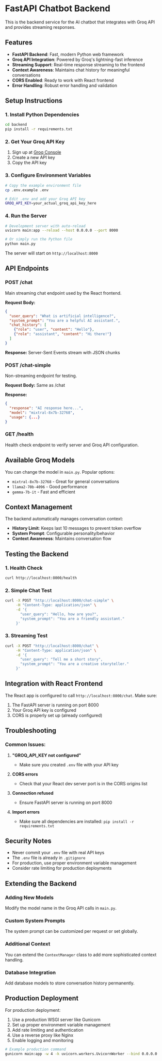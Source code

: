 # FastAPI Chatbot Backend

This is the backend service for the AI chatbot that integrates with Groq API and provides streaming responses.

## Features

- **FastAPI Backend**: Fast, modern Python web framework
- **Groq API Integration**: Powered by Groq's lightning-fast inference
- **Streaming Support**: Real-time response streaming to the frontend
- **Context Awareness**: Maintains chat history for meaningful conversations
- **CORS Enabled**: Ready to work with React frontend
- **Error Handling**: Robust error handling and validation

## Setup Instructions

### 1. Install Python Dependencies

```bash
cd backend
pip install -r requirements.txt
```

### 2. Get Your Groq API Key

1. Sign up at [Groq Console](https://console.groq.com/)
2. Create a new API key
3. Copy the API key

### 3. Configure Environment Variables

```bash
# Copy the example environment file
cp .env.example .env

# Edit .env and add your Groq API key
GROQ_API_KEY=your_actual_groq_api_key_here
```

### 4. Run the Server

```bash
# Development server with auto-reload
uvicorn main:app --reload --host 0.0.0.0 --port 8000

# Or simply run the Python file
python main.py
```

The server will start on `http://localhost:8000`

## API Endpoints

### POST /chat
Main streaming chat endpoint used by the React frontend.

**Request Body:**
```json
{
  "user_query": "What is artificial intelligence?",
  "system_prompt": "You are a helpful AI assistant.",
  "chat_history": [
    {"role": "user", "content": "Hello"},
    {"role": "assistant", "content": "Hi there!"}
  ]
}
```

**Response:** Server-Sent Events stream with JSON chunks

### POST /chat-simple
Non-streaming endpoint for testing.

**Request Body:** Same as /chat

**Response:**
```json
{
  "response": "AI response here...",
  "model": "mixtral-8x7b-32768",
  "usage": {...}
}
```

### GET /health
Health check endpoint to verify server and Groq API configuration.

## Available Groq Models

You can change the model in `main.py`. Popular options:

- `mixtral-8x7b-32768` - Great for general conversations
- `llama2-70b-4096` - Good performance
- `gemma-7b-it` - Fast and efficient

## Context Management

The backend automatically manages conversation context:

- **History Limit**: Keeps last 10 messages to prevent token overflow
- **System Prompt**: Configurable personality/behavior
- **Context Awareness**: Maintains conversation flow

## Testing the Backend

### 1. Health Check
```bash
curl http://localhost:8000/health
```

### 2. Simple Chat Test
```bash
curl -X POST "http://localhost:8000/chat-simple" \
     -H "Content-Type: application/json" \
     -d '{
       "user_query": "Hello, how are you?",
       "system_prompt": "You are a friendly assistant."
     }'
```

### 3. Streaming Test
```bash
curl -X POST "http://localhost:8000/chat" \
     -H "Content-Type: application/json" \
     -d '{
       "user_query": "Tell me a short story",
       "system_prompt": "You are a creative storyteller."
     }'
```

## Integration with React Frontend

The React app is configured to call `http://localhost:8000/chat`. Make sure:

1. The FastAPI server is running on port 8000
2. Your Groq API key is configured
3. CORS is properly set up (already configured)

## Troubleshooting

### Common Issues:

1. **"GROQ_API_KEY not configured"**
   - Make sure you created `.env` file with your API key

2. **CORS errors**
   - Check that your React dev server port is in the CORS origins list

3. **Connection refused**
   - Ensure FastAPI server is running on port 8000

4. **Import errors**
   - Make sure all dependencies are installed: `pip install -r requirements.txt`

## Security Notes

- Never commit your `.env` file with real API keys
- The `.env` file is already in `.gitignore`
- For production, use proper environment variable management
- Consider rate limiting for production deployments

## Extending the Backend

### Adding New Models
Modify the model name in the Groq API calls in `main.py`.

### Custom System Prompts
The system prompt can be customized per request or set globally.

### Additional Context
You can extend the `ContextManager` class to add more sophisticated context handling.

### Database Integration
Add database models to store conversation history permanently.

## Production Deployment

For production deployment:

1. Use a production WSGI server like Gunicorn
2. Set up proper environment variable management
3. Add rate limiting and authentication
4. Use a reverse proxy like Nginx
5. Enable logging and monitoring

```bash
# Example production command
gunicorn main:app -w 4 -k uvicorn.workers.UvicornWorker --bind 0.0.0.0:8000
```